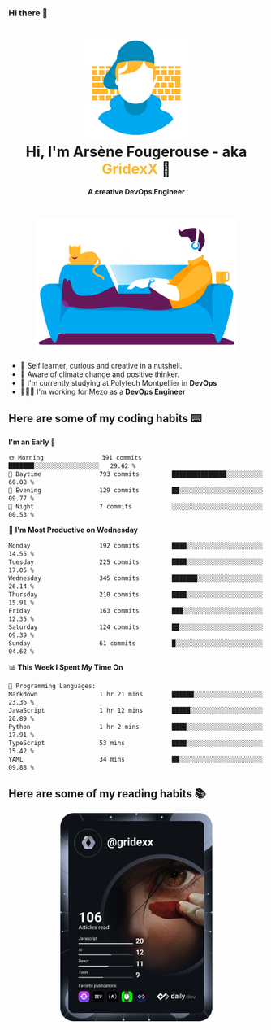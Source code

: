### Hi there 👋

<!--
**GridexX/gridexx** is a ✨ _special_ ✨ repository because its `README.md` (this file) appears on your GitHub profile.

Here are some ideas to get you started:

- 🔭 I’m currently working on ...
- 🌱 I’m currently learning ...
- 👯 I’m looking to collaborate on ...
- 🤔 I’m looking for help with ...
- 💬 Ask me about ...
- 📫 How to reach me: ...
- 😄 Pronouns: ...
- ⚡ Fun fact: ...
-->


<!-- Header -->
<h1 align="center">
  <img src="./images/user_profile.png" width="200">
  <br>
  Hi, I'm Arsène Fougerouse - aka <span style="color:#ffb72e">GridexX</span> 👋
</h1>


<p align="center">
  <b>A creative DevOps Engineer </b>
</p>
<br/>
<p align="center">
  <img src="./images/man_couch.png" width="400">
</p>

- 🎨 Self learner, curious and creative in a nutshell. 
- 🌱 Aware of climate change and positive thinker.
- 📕 I'm currently studying at Polytech Montpellier in **DevOps**
- 👨🏻‍💻 I'm working for [Mezo](https://meso-lr.umontpellier.fr/) as a **DevOps Engineer**


## Here are some of my coding habits ⌨️

<!-- Add a section about tech and Ops stack
  Like this one : https://github.com/Xanthus58#-tech-stack
-->
<!--START_SECTION:waka-->
**I'm an Early 🐤** 

```text
🌞 Morning                391 commits         ███████░░░░░░░░░░░░░░░░░░   29.62 % 
🌆 Daytime                793 commits         ███████████████░░░░░░░░░░   60.08 % 
🌃 Evening                129 commits         ██░░░░░░░░░░░░░░░░░░░░░░░   09.77 % 
🌙 Night                  7 commits           ░░░░░░░░░░░░░░░░░░░░░░░░░   00.53 % 
```
📅 **I'm Most Productive on Wednesday** 

```text
Monday                   192 commits         ████░░░░░░░░░░░░░░░░░░░░░   14.55 % 
Tuesday                  225 commits         ████░░░░░░░░░░░░░░░░░░░░░   17.05 % 
Wednesday                345 commits         ███████░░░░░░░░░░░░░░░░░░   26.14 % 
Thursday                 210 commits         ████░░░░░░░░░░░░░░░░░░░░░   15.91 % 
Friday                   163 commits         ███░░░░░░░░░░░░░░░░░░░░░░   12.35 % 
Saturday                 124 commits         ██░░░░░░░░░░░░░░░░░░░░░░░   09.39 % 
Sunday                   61 commits          █░░░░░░░░░░░░░░░░░░░░░░░░   04.62 % 
```


📊 **This Week I Spent My Time On** 

```text
💬 Programming Languages: 
Markdown                 1 hr 21 mins        ██████░░░░░░░░░░░░░░░░░░░   23.36 % 
JavaScript               1 hr 12 mins        █████░░░░░░░░░░░░░░░░░░░░   20.89 % 
Python                   1 hr 2 mins         ████░░░░░░░░░░░░░░░░░░░░░   17.91 % 
TypeScript               53 mins             ████░░░░░░░░░░░░░░░░░░░░░   15.42 % 
YAML                     34 mins             ██░░░░░░░░░░░░░░░░░░░░░░░   09.88 % 
```


<!--END_SECTION:waka-->

## Here are some of my reading habits 📚
<div  align="center">
  <img src="./images/devcard.svg" width="300">
</div>
